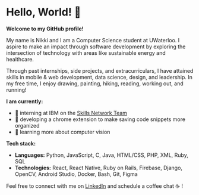 # Hello, World! :wave: 
**Welcome to my GitHub profile!** 

My name is Nikki and I am a Computer Science student at UWaterloo. I aspire to make an impact through software development by exploring the intersection of technology with areas like sustainable energy and healthcare.

Through past internships, side projects, and extracurriculars, I have attained skills in mobile & web development, data science, design, and leadership. In my free time, I enjoy drawing, painting, hiking, reading, working out, and running!

**I am currently:**
- 🧠 interning at IBM on the [Skills Network Team](https://skills.network/)
- 💾 developing a chrome extension to make saving code snippets more organized
- 📸 learning more about computer vision


**Tech stack:**
- **Languages:** Python, JavaScript, C, Java, HTML/CSS, PHP, XML, Ruby, SQL
- **Technologies:** React, React Native, Ruby on Rails, Firebase, Django, OpenCV, Android Studio, Docker, Bash, Git, Figma

Feel free to connect with me on [LinkedIn](https://www.linkedin.com/in/nikkiguo/) and schedule a coffee chat ☕ !
